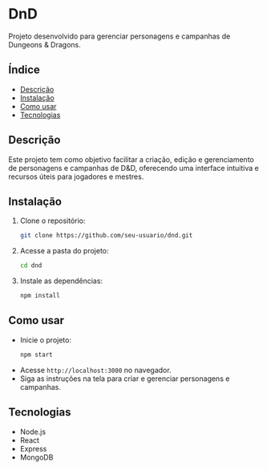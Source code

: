 # DnD

Projeto desenvolvido para gerenciar personagens e campanhas de Dungeons & Dragons.

## Índice

- [Descrição](#descrição)
- [Instalação](#instalação)
- [Como usar](#como-usar)
- [Tecnologias](#tecnologias)

## Descrição

Este projeto tem como objetivo facilitar a criação, edição e gerenciamento de personagens e campanhas de D&D, oferecendo uma interface intuitiva e recursos úteis para jogadores e mestres.

## Instalação

1. Clone o repositório:
   ```bash
   git clone https://github.com/seu-usuario/dnd.git
   ```
2. Acesse a pasta do projeto:
   ```bash
   cd dnd
   ```
3. Instale as dependências:
   ```bash
   npm install
   ```

## Como usar

- Inicie o projeto:
  ```bash
  npm start
  ```
- Acesse `http://localhost:3000` no navegador.
- Siga as instruções na tela para criar e gerenciar personagens e campanhas.

## Tecnologias

- Node.js
- React
- Express
- MongoDB
